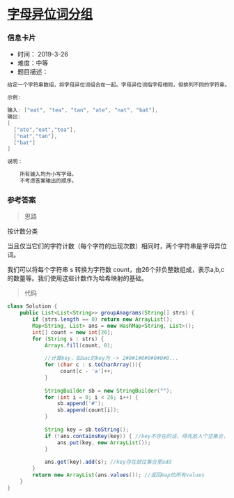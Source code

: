 # [字母异位词分组](https://leetcode-cn.com/problems/group-anagrams/)

### 信息卡片

- 时间： 2019-3-26
- 难度：中等
- 题目描述：

```java
给定一个字符串数组，将字母异位词组合在一起。字母异位词指字母相同，但排列不同的字符串。

示例:

输入: ["eat", "tea", "tan", "ate", "nat", "bat"],
输出:
[
  ["ate","eat","tea"],
  ["nat","tan"],
  ["bat"]
]

说明：

    所有输入均为小写字母。
    不考虑答案输出的顺序。
```



### 参考答案

> 思路

按计数分类

当且仅当它们的字符计数（每个字符的出现次数）相同时，两个字符串是字母异位词。 

我们可以将每个字符串 s 转换为字符数 count，由26个非负整数组成，表示a,b,c的数量等。我们使用这些计数作为哈希映射的基础。



> 代码


```java
class Solution {
    public List<List<String>> groupAnagrams(String[] strs) {
        if (strs.length == 0) return new ArrayList();
        Map<String, List> ans = new HashMap<String, List>();
        int[] count = new int[26];
        for (String s : strs) {
            Arrays.fill(count, 0);
            
            //计算key，如aac的key为 -> 2#0#1#0#0#0#0#0...
            for (char c : s.toCharArray()){
                 count[c - 'a']++;
            }
            
            StringBuilder sb = new StringBuilder("");
            for (int i = 0; i < 26; i++) {
                sb.append('#');
                sb.append(count[i]);
            }
            
            String key = sb.toString();
            if (!ans.containsKey(key)) { //key不存在的话，得先放入个空集合，否则add会报错的
                ans.put(key, new ArrayList());
            }
            
            ans.get(key).add(s); //key存在就往集合里add
        }
        return new ArrayList(ans.values()); //返回map的所有values
    }
}
```







